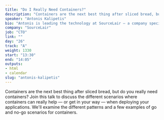 ```yaml
---
title: "Do I Really Need Containers?"
description: "Containers are the next best thing after sliced bread, but do you really need containers?"
speaker: "Antonis Kalipetis"
bio: "Antonis is leading the technology at SourceLair – a company specialized in creating developer tools, while at the same time helps teams improve their development workflow. He's a Python lover and developer, and a Docker Captain. When not talking about himself in the third person, he loves automating stuff and sharing knowledge around all things containers, DevOps and developer workflows."
company: "SourceLair"
job: "CTO"
link: ""
day: "26"
track: "A"
weight: 1330
start: "13:30"
end: "14:05"
outputs:
- html
- calendar
slug: "antonis-kalipetis"
---
```


Containers are the next best thing after sliced bread, but do you really need containers? Join this talk to discuss the different scenarios where containers can really help — or get in your way — when deploying your applications. We'll examine the different patterns and a few examples of go and no-go scenarios for containers.

<!--
There's a great movement towards containerizing a company's infrastructure. While in many cases this includes many benefits in terms of resilience and agility, there are times where going to containers is not a good option. During the talk, we'll discuss some anti-patterns of moving to containers and we'll try to examine the different cases, where moving to containers presents real benefits for the business.
-->
